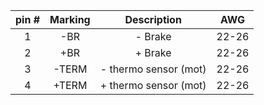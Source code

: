 | **pin #** | **Marking** | **Description** | **AWG** |
| :---: | :---: | :---: | :---: |
| 1 | -BR | - Brake | 22-26 |
| 2 | +BR | + Brake | 22-26 |
| 3 | -TERM | - thermo sensor (mot) | 22-26 |
| 4 | +TERM | + thermo sensor (mot) | 22-26 |
